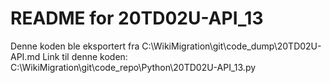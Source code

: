 # README for 20TD02U-API_13
Denne koden ble eksportert fra C:\WikiMigration\git\code_dump\20TD02U-API.md
Link til denne koden: C:\WikiMigration\git\code_repo\Python\20TD02U-API_13.py
